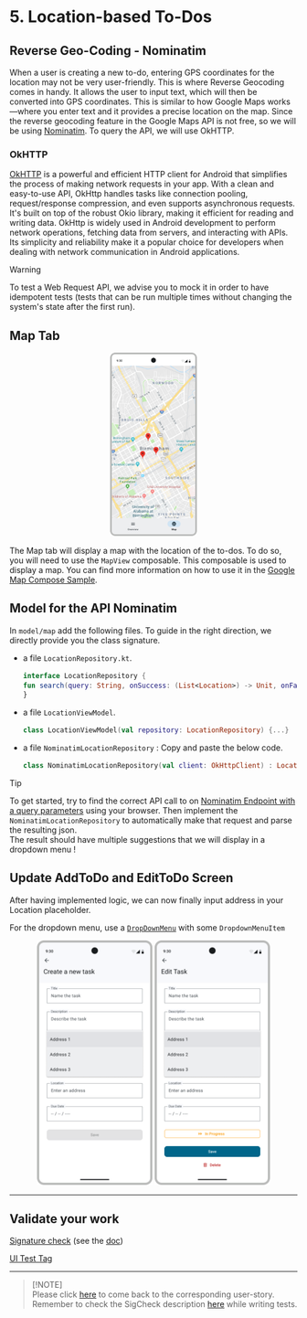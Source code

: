 # 5. Location-based To-Dos

## Reverse Geo-Coding - Nominatim

When a user is creating a new to-do, entering GPS coordinates for the location may not be very user-friendly. This is where Reverse Geocoding comes in handy. It allows the user to input text, which will then be converted into GPS coordinates. This is similar to how Google Maps works—where you enter text and it provides a precise location on the map. Since the reverse geocoding feature in the Google Maps API is not free, so we will be using [Nominatim](https://nominatim.org/). To query the API, we will use OkHTTP.

### OkHTTP

[OkHTTP](https://square.github.io/okhttp/) is a powerful and efficient HTTP client for Android that simplifies the process of making network requests in your app. With a clean and easy-to-use API, OkHttp handles tasks like connection pooling, request/response compression, and even supports asynchronous requests. It's built on top of the robust Okio library, making it efficient for reading and writing data. OkHttp is widely used in Android development to perform network operations, fetching data from servers, and interacting with APIs. Its simplicity and reliability make it a popular choice for developers when dealing with network communication in Android applications.

> [!WARNING]
> To test a Web Request API, we advise you to mock it in order to have idempotent tests (tests that can be run multiple times without changing the system's state after the first run).

## Map Tab

<p align="center"><img alt="homeMapMockup.png" src="../../../docs/assets/screen/MapScreen.png" width="30%" /></p>

The Map tab will display a map with the location of the to-dos. To do so, you will need to use the `MapView` composable. This composable is used to display a map. You can find more information on how to use it in the [Google Map Compose Sample](https://github.com/googlemaps/android-maps-compose).

## Model for the API Nominatim

In `model/map` add the following files. To guide in the right direction, we directly provide you the class signature.

- a file `LocationRepository.kt`.

    ```kotlin
    interface LocationRepository {
    fun search(query: String, onSuccess: (List<Location>) -> Unit, onFailure: (Exception) -> Unit)
    }
    ```

- a file `LocationViewModel`.

    ```kotlin
    class LocationViewModel(val repository: LocationRepository) {...}
    ```

- a file `NominatimLocationRepository` : Copy and paste the below code.

    ```kotlin
    class NominatimLocationRepository(val client: OkHttpClient) : LocationRepository {...}
    ```

> [!TIP]
> To get started, try to find the correct API call to on  [Nominatim Endpoint with a query parameters](https://nominatim.org/release-docs/develop/api/Search/) using your browser.
> Then implement the `NominatimLocationRepository` to automatically make that request and parse the resulting json.  
> The result should have multiple suggestions that we will display in a dropdown menu !

## Update AddToDo and EditToDo Screen

After having implemented logic, we can now finally input address in your Location placeholder.

For the dropdown menu, use a [`DropDownMenu`](https://composables.com/material3/dropdownmenu) with some `DropdownMenuItem`

<p align="center"><img alt="click to view a to-do" src="../../../docs/assets/screen/AddToDoScreenDropdown.png" width="40%" /> <img alt="Edit a to-do" src="../../../docs/assets/screen/EditToDoScreenDropdown.png" width="40%" /></p>

---

## Validate your work

[Signature check](../sigcheck/MapSignatureChecks.kt) (see the [doc](../sigcheck/README.md))

[UI Test Tag](https://www.figma.com/design/IDm3NGS988Myo01P0Wa0Cr/TO-DO-APP-Mockup-FALL?node-id=435-3350&node-type=CANVAS&t=G6De7qCsUE3haq35-0)

---
>
> [!NOTE]  
> Please click [here](UserStory.md#5-Location-based-to-dos) to come back to the corresponding user-story.
> Remember to check the SigCheck description [here](../README.md) while writing tests.
